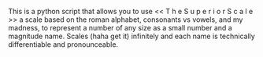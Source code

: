 This is a python script that allows you to use << T h e  S u p e r i o r  S c a l e >> a scale based on the roman alphabet, consonants vs vowels, and my madness, to represent a number of any size as a small number and a magnitude name. 
Scales (haha get it) infinitely and each name is technically differentiable and pronounceable.
